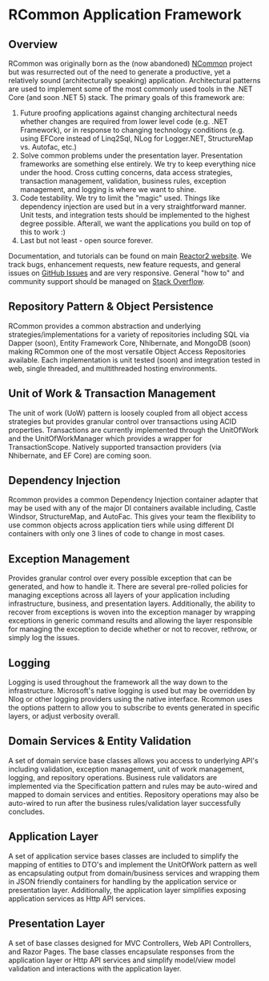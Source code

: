# RCommon Application Framework

## Overview
RCommon was originally born as the (now abandoned) [NCommon](https://github.com/riteshrao/ncommon "NCommon") project but was resurrected out of the need to generate a productive, yet a relatively sound (architecturally speaking) application. Architectural patterns are used to implement some of the most commonly used tools in the .NET Core (and soon .NET 5) stack. The primary goals of this framework are:
1. Future proofing applications against changing architectural needs whether changes are required from lower level code (e.g. .NET Framework), or in response to changing technology conditions (e.g. using EFCore instead of Linq2Sql, NLog for Logger.NET, StructureMap vs. Autofac, etc.)
2. Solve common problems under the presentation layer. Presentation frameworks are something else entirely. We try to keep everything nice under the hood. Cross cutting concerns, data access strategies, transaction management, validation, business rules, exception management, and logging is where we want to shine.
3. Code testability. We try to limit the "magic" used. Things like dependency injection are used but in a very straightforward manner. Unit tests, and integration tests should be implemented to the highest degree possible. Afterall, we want the applications you build on top of this to work :) 
4. Last but not least - open source forever. 

Documentation, and tutorials can be found on main [Reactor2 website](http://reactor2.com/rcommon "Reactor2 website"). We track bugs, enhancement requests, new feature requests, and general issues on [GitHub Issues](https://github.com/Reactor2Team/RCommon/issues "GitHub Issues") and are very responsive. General "how to" and community support should be managed on [Stack Overflow](https://stackoverflow.com/questions/tagged/rcommon "Stack Overflow"). 

## Repository Pattern & Object Persistence
RCommon provides a common abstraction and underlying strategies/implementations for a variety of repositories including SQL via Dapper (soon), Entity Framework Core, Nhibernate, and MongoDB (soon) making RCommon one of the most versatile Object Access Repositories available. Each implementation is unit tested (soon) and integration tested in web, single threaded, and multithreaded hosting environments.

## Unit of Work & Transaction Management
The unit of work (UoW) pattern is loosely coupled from all object access strategies but provides granular control over transactions using ACID properties. Transactions are currently implemented through the UnitOfWork and the UnitOfWorkManager which provides a wrapper for TransactionScope. Natively supported transaction providers (via Nhibernate, and EF Core) are coming soon.

## Dependency Injection
Rcommon provides a common Dependency Injection container adapter that may be used with any of the major DI containers available including, Castle Windsor, StructureMap, and AutoFac. This gives your team the flexibility to use common objects across application tiers while using different DI containers with only one 3 lines of code to change in most cases. 

## Exception Management
Provides granular control over every possible exception that can be generated, and how to handle it. There are several pre-rolled policies for managing exceptions across all layers of your application including infrastructure, business, and presentation layers. Additionally, the ability to recover from exceptions is woven into the exception manager by wrapping exceptions in generic command results and allowing the layer responsible for managing the exception to decide whether or not to recover, rethrow, or simply log the issues.

## Logging
Logging is used throughout the framework all the way down to the infrastructure. Microsoft's native logging is used but may be overridden by Nlog or other logging providers using the native interface. Rcommon uses the options pattern to allow you to subscribe to events generated in specific layers, or adjust verbosity overall. 

## Domain Services & Entity Validation
A set of domain service base classes allows you access to underlying API's including validation, exception management, unit of work management, logging, and repository operations. Business rule validators are implemented via the Specification pattern and rules may be auto-wired and mapped to domain services and entities. Repository operations may also be auto-wired to run after the business rules/validation layer successfully concludes.

## Application Layer
A set of application service bases classes are included to simplify the mapping of entities to DTO's and implement the UnitOfWork pattern as well as encapsulating output from domain/business services and wrapping them in JSON friendly containers for handling by the application service or presentation layer. Additionally, the application layer simplifies exposing application services as Http API services.

## Presentation Layer
A set of base classes designed for MVC Controllers, Web API Controllers, and Razor Pages. The base classes encapsulate responses from the application layer or Http API services and simplify model/view model validation and interactions with the application layer.


